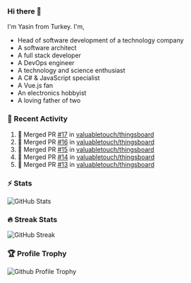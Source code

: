### Hi there 👋
I'm Yasin from Turkey. I'm,

* Head of software development of a technology company
* A software architect
* A full stack developer
* A DevOps engineer
* A technology and science enthusiast
* A C# & JavaScript specialist
* A Vue.js fan
* An electronics hobbyist
* A loving father of two

### 🧾 Recent Activity
<!--START_SECTION:activity-->
1. 🎉 Merged PR [#17](https://github.com/valuabletouch/thingsboard/pull/17) in [valuabletouch/thingsboard](https://github.com/valuabletouch/thingsboard)
2. 🎉 Merged PR [#16](https://github.com/valuabletouch/thingsboard/pull/16) in [valuabletouch/thingsboard](https://github.com/valuabletouch/thingsboard)
3. 🎉 Merged PR [#15](https://github.com/valuabletouch/thingsboard/pull/15) in [valuabletouch/thingsboard](https://github.com/valuabletouch/thingsboard)
4. 🎉 Merged PR [#14](https://github.com/valuabletouch/thingsboard/pull/14) in [valuabletouch/thingsboard](https://github.com/valuabletouch/thingsboard)
5. 🎉 Merged PR [#13](https://github.com/valuabletouch/thingsboard/pull/13) in [valuabletouch/thingsboard](https://github.com/valuabletouch/thingsboard)
<!--END_SECTION:activity-->

### ⚡ Stats
![GitHub Stats][stats]

### 🔥 Streak Stats
![GitHub Streak][streak]

### 🏆 Profile Trophy
![Github Profile Trophy][trophy]

[website]: https://mehyaa.github.io
[profile]: https://github.com/mehyaa
[stats]: https://github-readme-stats.vercel.app/api?username=mehyaa&show_icons=true&count_private=true&theme=vue
[streak]: https://github-readme-streak-stats.herokuapp.com?user=mehyaa&theme=vue&hide_border=true&date_format=j%20M%5B%20Y%5D&background=transparent
[trophy]: https://github-profile-trophy.vercel.app/?username=mehyaa&theme=vue&no-frame=true&column=3&margin-w=16&margin-h=16


<!--
**mehyaa/mehyaa** is a ✨ _special_ ✨ repository because its `README.md` (this file) appears on your GitHub profile.

Here are some ideas to get you started:

- 🔭 I’m currently working on ...
- 🌱 I’m currently learning ...
- 👯 I’m looking to collaborate on ...
- 🤔 I’m looking for help with ...
- 💬 Ask me about ...
- 📫 How to reach me: ...
- 😄 Pronouns: ...
- ⚡ Fun fact: ...
-->
